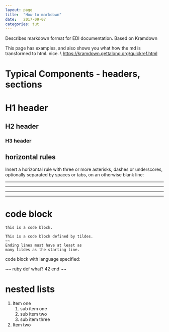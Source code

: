 ```yaml
---
layout: page
title:  "How to markdown"
date:   2017-09-07
categories: tut
---
```


Describes markdown format for EDI documentation. Based on Kramdown

This page has examples, and also shows you what how the md is transformed to html. nice. \ 
 https://kramdown.gettalong.org/quickref.html

# Typical Components - headers, sections

# H1 header

## H2 header

### H3 header

## horizontal rules
Insert a horizontal rule with three or more asterisks, dashes or underscores, optionally separated by spaces or tabs, on an otherwise blank line:

* * *

---

  _  _  _  _

---------------



# code block

<pre><code>this is a code block.
</code></pre>

~~~~~
This is a code block defined by tildes.
~~
Ending lines must have at least as
many tildes as the starting line.
~~~~~~~~~~~


code block with language specified:

~~ ruby
def what?
  42
end
~~


# nested lists
1. Item one
   1. sub item one
   2. sub item two
   3. sub item three
2. Item two




